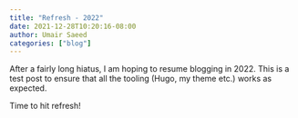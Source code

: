 ```yaml
---
title: "Refresh - 2022"
date: 2021-12-28T10:20:16-08:00
author: Umair Saeed
categories: ["blog"]
---
```


After a fairly long hiatus, I am hoping to resume blogging in 2022. This is a test post to ensure that all the tooling (Hugo, my theme etc.) works as expected.

Time to hit refresh!